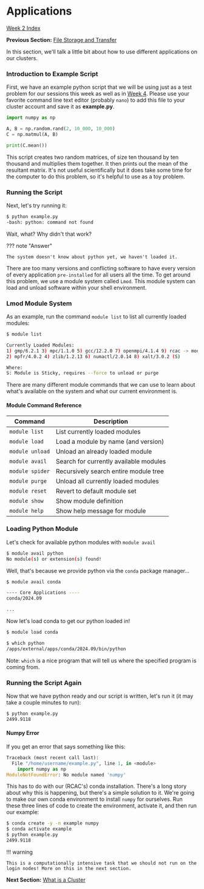 # Applications

[Week 2 Index](week2.md)

**Previous Section:** [File Storage and Transfer](files1.md)

In this section, we'll talk a little bit about how to use different applications on our clusters.
### Introduction to Example Script
First, we have an example python script that we will be using just as a test problem for our sessions this week as well as in [Week 4](../week4/week4.md).
Please use your favorite command line text editor (probably `nano`) to add this file to your cluster account and save it as **example.py**.
```python
import numpy as np

A, B = np.random.rand(2, 10_000, 10_000)
C = np.matmul(A, B)

print(C.mean())
```
This script creates two random matrices, of size ten thousand by ten thousand and multiplies them together. It then prints out the mean of the resultant matrix. It's not useful scientifically but it does take some time for the computer to do this problem, so it's helpful to use as a toy problem.

### Running the Script
Next, let's try running it:
```bash
$ python example.py
-bash: python: command not found
```
Wait, what? Why didn't that work?

??? note "Answer"

    The system doesn't know about python yet, we haven't loaded it.

There are too many versions and conflicting software to have every version of every application `pre-installed` for all users all the time. To get around this problem, we use a module system called `Lmod`. This module system can load and unload software within your shell environment.

### Lmod Module System
As an example, run the command `module list` to list all currently loaded modules:
```bash
$ module list

Currently Loaded Modules:
1) gmp/6.2.1 3) mpc/1.1.0 5) gcc/12.2.0 7) openmpi/4.1.4 9) rcac -> modtree/cpu
2) mpfr/4.0.2 4) zlib/1.2.13 6) numactl/2.0.14 8) xalt/3.0.2 (S)

Where:
S: Module is Sticky, requires --force to unload or purge
```
There are many different module commands that we can use to learn about what's available on the system and what our current environment is.

#### Module Command Reference

| Command | Description |
| --- | --- |
| `module list` | List currently loaded modules |
| `module load` | Load a module by name (and version) |
| `module unload` | Unload an already loaded module |
| `module avail` | Search for currently available modules |
| `module spider` | Recursively search entire module tree |
| `module purge` | Unload all currently loaded modules |
| `module reset` | Revert to default module set |
| `module show` | Show module definition |
| `module help` | Show help message for module |

### Loading Python Module
Let's check for available python modules with `module avail`
```bash
$ module avail python
No module(s) or extension(s) found!
```
Well, that's because we provide python via the `conda` package manager...
```bash
$ module avail conda

---- Core Applications ----
conda/2024.09

...
```
Now let's load conda to get our python loaded in!
```bash
$ module load conda

$ which python
/apps/external/apps/conda/2024.09/bin/python
```
Note: `which` is a nice program that will tell us where the specified program is coming from.

### Running the Script Again
Now that we have python ready and our script is written, let's run it (it may take a couple minutes to run):
```bash
$ python example.py
2499.9118
```
#### Numpy Error
If you get an error that says something like this:
```python
Traceback (most recent call last):
  File "/home/username/example.py", line 1, in <module>
    import numpy as np
ModuleNotFoundError: No module named 'numpy'
```
This has to do with our (RCAC's) conda installation. There's a long story about why this is happening, but there's a simple solution to it. We're going to make our own conda environment to install `numpy` for ourselves.
Run these three lines of code to create the environment, activate it, and then run our example:
```bash
$ conda create -y -n example numpy
$ conda activate example
$ python example.py
2499.9118
```
!!! warning

    This is a computationally intensive task that we should not run on the login nodes! More on this in the next section.

**Next Section:** [What is a Cluster](what_cluster.md)

